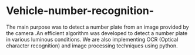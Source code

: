 # Vehicle-number-recognition-
The main purpose was to detect a number plate from an image provided by the camera .An efficient algorithm was developed to detect a number plate in various luminous conditions. We are also implementing OCR (Optical character recognition) and image processing techniques using python.
